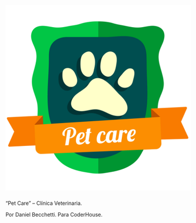 # ![Pet Care](./img/7248230.jpg)

“Pet Care” – Clínica Veterinaria. 

Por Daniel Becchetti.
Para CoderHouse.

